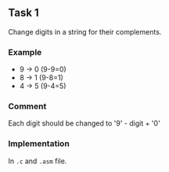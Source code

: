 ## Task 1
Change digits in a string for their complements.

### Example

* 9 -> 0  (9-9=0)
* 8 -> 1  (9-8=1)
* 4 -> 5  (9-4=5)

### Comment  

Each digit should be changed to  '9' - digit + '0'

### Implementation
In `.c` and `.asm` file.

